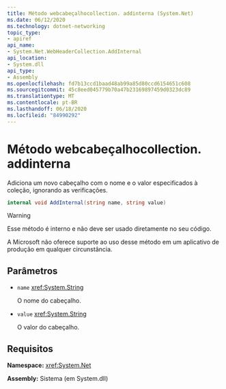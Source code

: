 ```yaml
---
title: Método webcabeçalhocollection. addinterna (System.Net)
ms.date: 06/12/2020
ms.technology: dotnet-networking
topic_type:
- apiref
api_name:
- System.Net.WebHeaderCollection.AddInternal
api_location:
- System.dll
api_type:
- Assembly
ms.openlocfilehash: fd7b13ccd1baad48ab99a85d80ccd6154651c608
ms.sourcegitcommit: 45c8eed045779b70a47b23169897459d0323dc89
ms.translationtype: MT
ms.contentlocale: pt-BR
ms.lasthandoff: 06/18/2020
ms.locfileid: "84990292"
---
```

# <a name="webheadercollectionaddinternal-method"></a>Método webcabeçalhocollection. addinterna

Adiciona um novo cabeçalho com o nome e o valor especificados à coleção, ignorando as verificações.

```csharp
internal void AddInternal(string name, string value)
```

> [!WARNING]
> Esse método é interno e não deve ser usado diretamente no seu código.
>
> A Microsoft não oferece suporte ao uso desse método em um aplicativo de produção em qualquer circunstância.

## <a name="parameters"></a>Parâmetros

- `name` <xref:System.String>

  O nome do cabeçalho.

- `value` <xref:System.String>

  O valor do cabeçalho.

## <a name="requirements"></a>Requisitos

**Namespace:** <xref:System.Net>

**Assembly:** Sistema (em System.dll)
